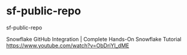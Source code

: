 # sf-public-repo
 sf-public-repo

Snowflake GitHub Integration | Complete Hands-On Snowflake Tutorial
https://www.youtube.com/watch?v=ObDriYI_dME

